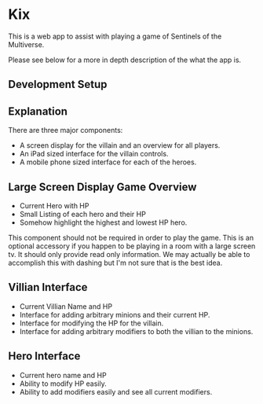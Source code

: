 # Kix

This is a web app to assist with playing a game of Sentinels of the Multiverse.

Please see below for a more in depth description of the what the app is.

## Development Setup


## Explanation

There are three major components:
* A screen display for the villain and an overview for all players.
* An iPad sized interface for the villain controls.
* A mobile phone sized interface for each of the heroes.


## Large Screen Display Game Overview
* Current Hero with HP
* Small Listing of each hero and their HP
* Somehow highlight the highest and lowest HP hero.

This component should not be required in order to play the game. This is an optional accessory if you happen to be playing in a room with a large screen tv. It should only provide read only information. We may actually be able to accomplish this with dashing but I'm not sure that is the best idea.

## Villian Interface
* Current Villian Name and HP
* Interface for adding arbitrary minions and their current HP.
* Interface for modifying the HP for the villain.
* Interface for adding arbitrary modifiers to both the villian to the minions.


## Hero Interface
* Current hero name and HP
* Ability to modify HP easily.
* Ability to add modifiers easily and see all current modifiers.
